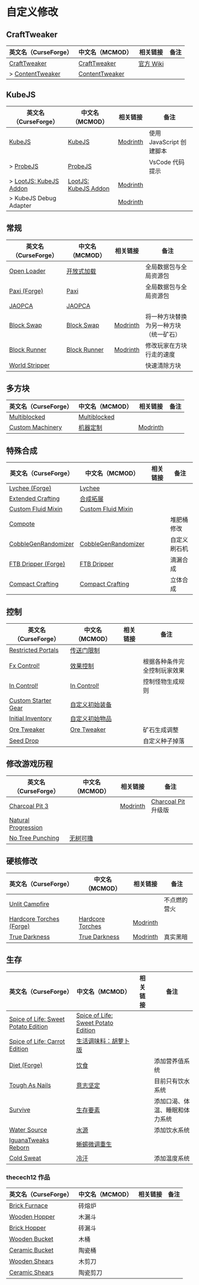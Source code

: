 # 自定义修改

## CraftTweaker

| 英文名（CurseForge）                                                            | 中文名（MCMOD）                                        | 相关链接                                  | 备注 |
| ------------------------------------------------------------------------------- | ------------------------------------------------------ | ----------------------------------------- | ---- |
| [CraftTweaker](https://www.curseforge.com/minecraft/mc-mods/crafttweaker)       | [CraftTweaker](https://www.mcmod.cn/class/669.html)    | [官方 Wiki](https://docs.blamejared.com/) |      |
| > [ContentTweaker](https://www.curseforge.com/minecraft/mc-mods/contenttweaker) | [ContentTweaker](https://www.mcmod.cn/class/1497.html) |                                           |      |

## KubeJS

| 英文名（CurseForge）                                                                | 中文名（MCMOD）                                              | 相关链接                                                  | 备注                     |
| ----------------------------------------------------------------------------------- | ------------------------------------------------------------ | --------------------------------------------------------- | ------------------------ |
| [KubeJS](https://www.curseforge.com/minecraft/mc-mods/kubejs)                       | [KubeJS](https://www.mcmod.cn/class/2450.html)               | [Modrinth](https://modrinth.com/mod/kubejs)               | 使用 JavaScript 创建脚本 |
| > [ProbeJS](https://www.curseforge.com/minecraft/mc-mods/probejs)                   | [ProbeJS](https://www.mcmod.cn/class/6486.html)              |                                                           | VsCode 代码提示          |
| > [LootJS: KubeJS Addon](https://www.curseforge.com/minecraft/mc-mods/lootjs-forge) | [LootJS: KubeJS Addon](https://www.mcmod.cn/class/6327.html) | [Modrinth](https://modrinth.com/mod/lootjs)               |                          |
| > KubeJS Debug Adapter                                                              |                                                              | [Modrinth](https://modrinth.com/mod/kubejs-debug-adapter) |                          |

## 常规

| 英文名（CurseForge）                                                            | 中文名（MCMOD）                                      | 相关链接                                          | 备注                                   |
| ------------------------------------------------------------------------------- | ---------------------------------------------------- | ------------------------------------------------- | -------------------------------------- |
| [Open Loader](https://www.curseforge.com/minecraft/mc-mods/open-loader)         | [开放式加载](https://www.mcmod.cn/class/3002.html)   |                                                   | 全局数据包与全局资源包                 |
| [Paxi (Forge)](https://www.curseforge.com/minecraft/mc-mods/paxi-forge)         | [Paxi](https://www.mcmod.cn/class/4615.html)         |                                                   | 全局数据包与全局资源包                 |
| [JAOPCA](https://www.curseforge.com/minecraft/mc-mods/jaopca)                   | [JAOPCA](https://www.mcmod.cn/class/878.html)        |                                                   |                                        |
| [Block Swap](https://www.curseforge.com/minecraft/mc-mods/block-swap)           | [Block Swap](https://www.mcmod.cn/class/3865.html)   | [Modrinth](https://modrinth.com/mod/block-swap)   | 将一种方块替换为另一种方块（统一矿石） |
| [Block Runner](https://www.curseforge.com/minecraft/mc-mods/block-runner-forge) | [Block Runner](https://www.mcmod.cn/class/7311.html) | [Modrinth](https://modrinth.com/mod/block-runner) | 修改玩家在方块行走的速度               |
| [World Stripper](https://www.curseforge.com/minecraft/mc-mods/world-stripper)   |                                                      |                                                   | 快速清除方块                           |

## 多方块

| 英文名（CurseForge）                                                              | 中文名（MCMOD）                                      | 相关链接                                              | 备注 |
| --------------------------------------------------------------------------------- | ---------------------------------------------------- | ----------------------------------------------------- | ---- |
| [Multiblocked](https://www.curseforge.com/minecraft/mc-mods/multiblocked)         | [Multiblocked](https://www.mcmod.cn/class/6191.html) |                                                       |      |
| [Custom Machinery](https://www.curseforge.com/minecraft/mc-mods/custom-machinery) | [机器定制](https://www.mcmod.cn/class/3903.html)     | [Modrinth](https://modrinth.com/mod/custom-machinery) |      |

## 特殊合成

| 英文名（CurseForge）                                                                    | 中文名（MCMOD）                                             | 相关链接 | 备注         |
| --------------------------------------------------------------------------------------- | ----------------------------------------------------------- | -------- | ------------ |
| [Lychee (Forge)](https://www.curseforge.com/minecraft/mc-mods/lychee)                   | [Lychee](https://www.mcmod.cn/class/5559.html)              |          |              |
| [Extended Crafting](https://www.curseforge.com/minecraft/mc-mods/extended-crafting)     | [合成拓展](https://www.mcmod.cn/class/1602.html)            |          |              |
| [Custom Fluid Mixin](https://www.curseforge.com/minecraft/mc-mods/custom-fluid-mixin)   | [Custom Fluid Mixin](https://www.mcmod.cn/class/5942.html)  |          |              |
| [Compote](https://www.curseforge.com/minecraft/mc-mods/compote)                         |                                                             |          | 堆肥桶修改   |
| [CobbleGenRandomizer](https://www.curseforge.com/minecraft/mc-mods/cobblegenrandomizer) | [CobbleGenRandomizer](https://www.mcmod.cn/class/4149.html) |          | 自定义刷石机 |
| [FTB Dripper (Forge)](https://www.curseforge.com/minecraft/mc-mods/ftb-dripper-forge)   | [FTB Dripper](https://www.mcmod.cn/class/4930.html)         |          | 滴漏合成     |
| [Compact Crafting](https://www.curseforge.com/minecraft/mc-mods/compact-crafting)       | [Compact Crafting](https://www.mcmod.cn/class/3497.html)    |          | 立体合成     |

## 控制

| 英文名（CurseForge）                                                                    | 中文名（MCMOD）                                        | 相关链接 | 备注                         |
| --------------------------------------------------------------------------------------- | ------------------------------------------------------ | -------- | ---------------------------- |
| [Restricted Portals](https://www.curseforge.com/minecraft/mc-mods/restricted-portals)   | [传送门限制](https://www.mcmod.cn/class/1911.html)     |          |                              |
| [Fx Control!](https://www.curseforge.com/minecraft/mc-mods/fx-control)                  | [效果控制](https://www.mcmod.cn/class/4942.html)       |          | 根据各种条件完全控制玩家效果 |
| [In Control!](https://www.curseforge.com/minecraft/mc-mods/in-control)                  | [In Control!](https://www.mcmod.cn/class/3826.html)    |          | 控制怪物生成规则             |
| [Custom Starter Gear](https://www.curseforge.com/minecraft/mc-mods/custom-starter-gear) | [自定义初始装备](https://www.mcmod.cn/class/1918.html) |          |                              |
| [Initial Inventory](https://www.curseforge.com/minecraft/mc-mods/initial-inventory)     | [自定义初始物品](https://www.mcmod.cn/class/1510.html) |          |                              |
| [Ore Tweaker](https://www.curseforge.com/minecraft/mc-mods/ore-tweaker)                 | [Ore Tweaker](https://www.mcmod.cn/class/4479.html)    |          | 矿石生成调整                 |
| [Seed Drop](https://www.curseforge.com/minecraft/mc-mods/seed-drop)                     |                                                        |          | 自定义种子掉落               |

## 修改游戏历程

| 英文名（CurseForge）                                                                     | 中文名（MCMOD）                                  | 相关链接                                          | 备注                                                        |
| ---------------------------------------------------------------------------------------- | ------------------------------------------------ | ------------------------------------------------- | ----------------------------------------------------------- |
| [Charcoal Pit 3](https://www.curseforge.com/minecraft/mc-mods/charcoal-pit-3)            |                                                  | [Modrinth](https://modrinth.com/mod/charcoal_pit) | [Charcoal Pit](https://www.mcmod.cn/class/1225.html) 升级版 |
| [Natural Progression](https://www.curseforge.com/minecraft/mc-mods/natural-progressions) |                                                  |                                                   |                                                             |
| [No Tree Punching](https://www.curseforge.com/minecraft/mc-mods/no-tree-punching)        | [无树可撸](https://www.mcmod.cn/class/2138.html) |                                                   |                                                             |

## 硬核修改

| 英文名（CurseForge）                                                                            | 中文名（MCMOD）                                          | 相关链接                                              | 备注         |
| ----------------------------------------------------------------------------------------------- | -------------------------------------------------------- | ----------------------------------------------------- | ------------ |
| [Unlit Campfire](https://www.curseforge.com/minecraft/mc-mods/unlit-campfire)                   |                                                          |                                                       | 不点燃的营火 |
| [Hardcore Torches (Forge)](https://www.curseforge.com/minecraft/mc-mods/hardcore-torches-forge) | [Hardcore Torches](https://www.mcmod.cn/class/7658.html) | [Modrinth](https://modrinth.com/mod/hardcore-torches) |              |
| [True Darkness](https://www.curseforge.com/minecraft/mc-mods/true-darkness)                     | [True Darkness](https://www.mcmod.cn/class/5334.html)    | [Modrinth](https://modrinth.com/mod/true-darkness)    | 真实黑暗     |

## 生存

| 英文名（CurseForge）                                                                                                   | 中文名（MCMOD）                                                             | 相关链接 | 备注                           |
| ---------------------------------------------------------------------------------------------------------------------- | --------------------------------------------------------------------------- | -------- | ------------------------------ |
| [Spice of Life: Sweet Potato Edition](https://www.curseforge.com/minecraft/mc-mods/spice-of-life-sweet-potato-edition) | [Spice of Life: Sweet Potato Edition](https://www.mcmod.cn/class/7193.html) |          |                                |
| [Spice of Life: Carrot Edition](https://www.curseforge.com/minecraft/mc-mods/spice-of-life-carrot-edition)             | [生活调味料：胡萝卜版](https://www.mcmod.cn/class/1836.html)                |          |                                |
| [Diet (Forge)](https://www.curseforge.com/minecraft/mc-mods/diet)                                                      | [饮食](https://www.mcmod.cn/class/3599.html)                                |          | 添加营养值系统                 |
| [Tough As Nails](https://www.curseforge.com/minecraft/mc-mods/tough-as-nails)                                          | [意志坚定](https://www.mcmod.cn/class/531.html)                             |          | 目前只有饮水系统               |
| [Survive](https://www.curseforge.com/minecraft/mc-mods/survive)                                                        | [生存要素](https://www.mcmod.cn/class/3493.html)                            |          | 添加口渴、体温、睡眠和体力系统 |
| [Water Source](https://www.curseforge.com/minecraft/mc-mods/water-source)                                              | [水源](https://www.mcmod.cn/class/2638.html)                                |          | 添加饮水系统                   |
| [IguanaTweaks Reborn](https://www.curseforge.com/minecraft/mc-mods/iguanatweaks-reborn)                                | [蜥蜴微调重生](https://www.mcmod.cn/class/4130.html)                        |          |                                |
| [Cold Sweat](https://www.curseforge.com/minecraft/mc-mods/cold-sweat)                                                  | [冷汗](https://www.mcmod.cn/class/4383.html)                                |          | 添加温度系统                   |

### thecech12 作品

| 英文名（CurseForge）                                                          | 中文名（MCMOD） | 相关链接 | 备注 |
| ----------------------------------------------------------------------------- | --------------- | -------- | ---- |
| [Brick Furnace](https://www.curseforge.com/minecraft/mc-mods/brick-furnace)   | 砖熔炉          |          |      |
| [Wooden Hopper](https://www.curseforge.com/minecraft/mc-mods/wooden-hopper)   | 木漏斗          |          |      |
| [Brick Hopper](https://www.curseforge.com/minecraft/mc-mods/brick-hopper)     | 砖漏斗          |          |      |
| [Wooden Bucket](https://www.curseforge.com/minecraft/mc-mods/wooden-bucket)   | 木桶            |          |      |
| [Ceramic Bucket](https://www.curseforge.com/minecraft/mc-mods/ceramic-bucket) | 陶瓷桶          |          |      |
| [Wooden Shears](https://www.curseforge.com/minecraft/mc-mods/wooden-shears)   | 木剪刀          |          |      |
| [Ceramic Shears](https://www.curseforge.com/minecraft/mc-mods/ceramic-shears) | 陶瓷剪刀        |          |      |
